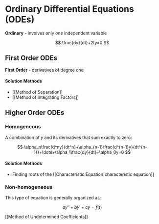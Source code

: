 # Ordinary Differential Equations (ODEs)


**Ordinary** - involves only *one* independent variable

$$
\frac{dy}{dt}+2ty=0
$$

## First Order ODEs

**First Order** - derivatives of degree one

#### Solution Methods
- [[Method of Separation]]
- [[Method of Integrating Factors]]

## Higher Order ODEs

### Homogeneous

A combination of $y$ and its derivatives that sum exactly to zero:

$$
\alpha_n\frac{d^ny}{dt^n}+\alpha_{n-1}\frac{d^{n-1}y}{dt^{n-1}}+\dots+\alpha_1\frac{dy}{dt}+\alpha_0y=0
$$

#### Solution Methods

- Finding roots of the [[Characteristic Equation|characteristic equation]]

### Non-homogeneous

This type of equation is generally organized as:

$$
ay''+by'+cy=f(t)
$$

[[Method of Undetermined Coefficients]]

